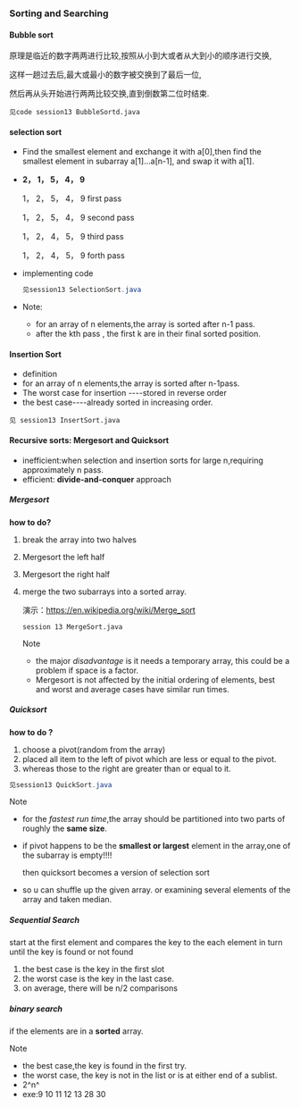 ### Sorting and Searching

#### Bubble sort

原理是临近的数字两两进行比较,按照从小到大或者从大到小的顺序进行交换,

这样一趟过去后,最大或最小的数字被交换到了最后一位,

然后再从头开始进行两两比较交换,直到倒数第二位时结束.

```
见code session13 BubbleSortd.java
```

#### selection sort

* Find the smallest element and exchange it with a[0],then find the smallest element in subarray a[1]...a[n-1], and swap it with a[1].

* **2， 1， 5， 4， 9**

     1， 2， 5， 4， 9     first pass

     1， 2， 5， 4， 9     second pass

     1， 2， 4， 5， 9     third  pass

     1， 2， 4， 5， 9     forth pass    

* implementing code

  ```java
  见session13 SelectionSort.java
  ```

* Note:

  * for an array of n elements,the array is sorted after n-1 pass.
  * after the kth pass , the first k are in their final sorted position.

#### Insertion Sort

* definition
* for an array of n elements,the array is sorted after n-1pass.
* The worst case for insertion ----stored in reverse order
* the best case----already sorted in increasing order.

```
见 session13 InsertSort.java
```



#### Recursive sorts: Mergesort and Quicksort

* inefficient:when selection and insertion sorts for large n,requiring approximately n pass.
* efficient: **divide-and-conquer** approach

##### Mergesort

**how to do?**

1. break the array into two halves

2. Mergesort the left half

3. Mergesort the right half

4. merge the two subarrays into a sorted array.

   演示：https://en.wikipedia.org/wiki/Merge_sort

   ```
   session 13 MergeSort.java
   ```

   Note

   * the major *disadvantage* is it needs a temporary array, this could be a problem if space is a factor.
   * Mergesort is not affected by the initial ordering of elements, best and worst and  average cases have similar run times.

##### Quicksort

**how to do ?**

1. choose a pivot(random from the array)
2. placed all item to the left of pivot which are less or equal to the pivot.
3. whereas those to the right are greater than or equal to it.

```java
见session13 QuickSort.java
```

Note

* for the *fastest run time*,the array should be partitioned into two parts of roughly the **same size**.

* if pivot happens to be the **smallest or largest** element in the array,one of the subarray is empty!!!!

  then quicksort becomes a version of selection sort

* so u can shuffle up the given array. or examining several elements of the array and taken median.



##### Sequential Search

start at the first element and compares the key to the each element in turn until the key is found or not found

1. the best case is the key in the first slot
2. the worst case is the key in the last case.
3. on average, there will be n/2 comparisons

##### binary search

if the elements are in a **sorted** array.

Note

* the best case,the key is found in the first try.
* the worst case, the key is not in the list or is at either end of a sublist.
* 2^n^
* exe:9 10 11 12  13 28 30